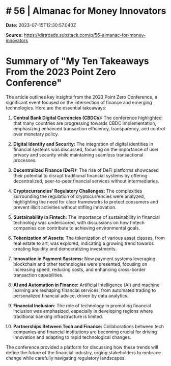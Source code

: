 # # 56 | Almanac for Money Innovators

**Date:** 2023-07-15T12:30:57.040Z

**Source:** https://dirtroads.substack.com/p/56-almanac-for-money-innovators

# Summary of "My Ten Takeaways From the 2023 Point Zero Conference"

The article outlines key insights from the 2023 Point Zero Conference, a significant event focused on the intersection of finance and emerging technologies. Here are the essential takeaways:

1. **Central Bank Digital Currencies (CBDCs):** The conference highlighted that many countries are progressing towards CBDC implementation, emphasizing enhanced transaction efficiency, transparency, and control over monetary policy.

2. **Digital Identity and Security:** The integration of digital identities in financial systems was discussed, focusing on the importance of user privacy and security while maintaining seamless transactional processes.

3. **Decentralized Finance (DeFi):** The rise of DeFi platforms showcased their potential to disrupt traditional financial systems by offering decentralized, peer-to-peer financial services without intermediaries.

4. **Cryptocurrencies' Regulatory Challenges:** The complexities surrounding the regulation of cryptocurrencies were analyzed, highlighting the need for clear frameworks to protect consumers and prevent illicit activities without stifling innovation.

5. **Sustainability in Fintech:** The importance of sustainability in financial technology was underscored, with discussions on how fintech companies can contribute to achieving environmental goals.

6. **Tokenization of Assets:** The tokenization of various asset classes, from real estate to art, was explored, indicating a growing trend towards creating liquidity and democratizing investments.

7. **Innovation in Payment Systems:** New payment systems leveraging blockchain and other technologies were presented, focusing on increasing speed, reducing costs, and enhancing cross-border transaction capabilities.

8. **AI and Automation in Finance:** Artificial Intelligence (AI) and machine learning are reshaping financial services, from automated trading to personalized financial advice, driven by data analytics.

9. **Financial Inclusion:** The role of technology in promoting financial inclusion was emphasized, especially in developing regions where traditional banking infrastructure is limited.

10. **Partnerships Between Tech and Finance:** Collaborations between tech companies and financial institutions are becoming crucial for driving innovation and adapting to rapid technological changes.

The conference provided a platform for discussing how these trends will define the future of the financial industry, urging stakeholders to embrace change while carefully navigating regulatory landscapes.